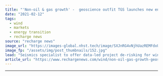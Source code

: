 ```yaml
---
title: "'Non-oil & gas growth' -  geoscience outfit TGS launches new energy business"
date: "2021-02-12"
tags: 
  - wind
  - markets
  - energy transition
  - recharge news
source: "recharge news"
image_url: "https://images-global.nhst.tech/image/SXJnRG4vNjhUazREMFdxUUsxdUV3REM4WTBIa2xUYldnSmg4QmN0Z3VGRT0=/nhst/binary/50be2f3a4ac92e7fdb6b449fc0c5ea54"
image_fp: "/assets/img/post_thumbnails/152.jpg"
lead: "Seismics specialist to offer data-led project de-risking for wind, solar and geothermal energy sectors, as well as for carbon capture and storage and deep sea mining"
article_url: "https://www.rechargenews.com/wind/non-oil-gas-growth-geoscience-outfit-tgs-launches-new-energy-business/2-1-962098"
---
```


---
